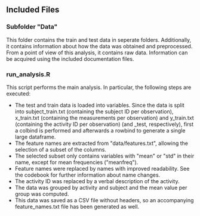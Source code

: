 ## Included Files
### Subfolder "Data"
This folder contains the train and test data in seperate folders. Additionally, it contains information about how the data was obtained and preprocessed. From a point of view of this analysis, it contains raw data.
Information can be acquired using the included documentation files.
### run_analysis.R
This script performs the main analysis. In particular, the following steps are executed:
* The test and train data is loaded into variables. Since the data is split into subject_train.txt (containing the subject ID per observation), x_train.txt (containing the measurements per observation) and y_train.txt (containing the activity ID per observation) (and _test, respectively), first a colbind is performed and afterwards a rowbind to generate a single large dataframe.
* The feature names are extracted from "data/features.txt", allowing the selection of a subset of the columns.
* The selected subset only contains variables with "mean" or "std" in their name, except for mean frequencies ("meanfreq"). 
* Feature names were replaced by names with improved readability. See the codebook for further information about name changes.
* The activity ID was replaced by a verbal description of the activity.
* The data was grouped by activity and subject and the mean value per group was computed.
* This data was saved as a CSV file without headers, so an accompanying feature_names.txt file has been generated as well.